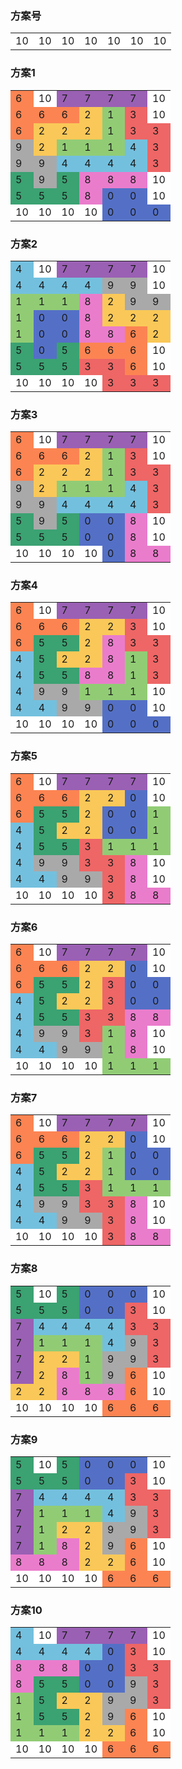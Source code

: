 <style>td{width: 20px;height: 20px;}</style></table>
<h3>方案号
</h3>
<table><tr><td style="background:#FFFFFF;">10</td><td style="background:#FFFFFF;">10</td><td style="background:#FFFFFF;">10</td><td style="background:#FFFFFF;">10</td><td style="background:#FFFFFF;">10</td><td style="background:#FFFFFF;">10</td><td style="background:#FFFFFF;">10</td></tr></table>
<h3>方案1
</h3>
<table><tr><td style="background:#fc8452;">6</td><td style="background:#FFFFFF;">10</td><td style="background:#9a60b4;">7</td><td style="background:#9a60b4;">7</td><td style="background:#9a60b4;">7</td><td style="background:#9a60b4;">7</td><td style="background:#FFFFFF;">10</td></tr><tr><td style="background:#fc8452;">6</td><td style="background:#fc8452;">6</td><td style="background:#fc8452;">6</td><td style="background:#fac858;">2</td><td style="background:#91cc75;">1</td><td style="background:#ee6666;">3</td><td style="background:#FFFFFF;">10</td></tr><tr><td style="background:#fc8452;">6</td><td style="background:#fac858;">2</td><td style="background:#fac858;">2</td><td style="background:#fac858;">2</td><td style="background:#91cc75;">1</td><td style="background:#ee6666;">3</td><td style="background:#ee6666;">3</td></tr><tr><td style="background:#A9A9A9;">9</td><td style="background:#fac858;">2</td><td style="background:#91cc75;">1</td><td style="background:#91cc75;">1</td><td style="background:#91cc75;">1</td><td style="background:#73c0de;">4</td><td style="background:#ee6666;">3</td></tr><tr><td style="background:#A9A9A9;">9</td><td style="background:#A9A9A9;">9</td><td style="background:#73c0de;">4</td><td style="background:#73c0de;">4</td><td style="background:#73c0de;">4</td><td style="background:#73c0de;">4</td><td style="background:#ee6666;">3</td></tr><tr><td style="background:#3ba272;">5</td><td style="background:#A9A9A9;">9</td><td style="background:#3ba272;">5</td><td style="background:#ea7ccc;">8</td><td style="background:#ea7ccc;">8</td><td style="background:#ea7ccc;">8</td><td style="background:#FFFFFF;">10</td></tr><tr><td style="background:#3ba272;">5</td><td style="background:#3ba272;">5</td><td style="background:#3ba272;">5</td><td style="background:#ea7ccc;">8</td><td style="background:#5470c6;">0</td><td style="background:#5470c6;">0</td><td style="background:#FFFFFF;">10</td></tr><tr><td style="background:#FFFFFF;">10</td><td style="background:#FFFFFF;">10</td><td style="background:#FFFFFF;">10</td><td style="background:#FFFFFF;">10</td><td style="background:#5470c6;">0</td><td style="background:#5470c6;">0</td><td style="background:#5470c6;">0</td></tr></table>
<h3>方案2
</h3>
<table><tr><td style="background:#73c0de;">4</td><td style="background:#FFFFFF;">10</td><td style="background:#9a60b4;">7</td><td style="background:#9a60b4;">7</td><td style="background:#9a60b4;">7</td><td style="background:#9a60b4;">7</td><td style="background:#FFFFFF;">10</td></tr><tr><td style="background:#73c0de;">4</td><td style="background:#73c0de;">4</td><td style="background:#73c0de;">4</td><td style="background:#73c0de;">4</td><td style="background:#A9A9A9;">9</td><td style="background:#A9A9A9;">9</td><td style="background:#FFFFFF;">10</td></tr><tr><td style="background:#91cc75;">1</td><td style="background:#91cc75;">1</td><td style="background:#91cc75;">1</td><td style="background:#ea7ccc;">8</td><td style="background:#fac858;">2</td><td style="background:#A9A9A9;">9</td><td style="background:#A9A9A9;">9</td></tr><tr><td style="background:#91cc75;">1</td><td style="background:#5470c6;">0</td><td style="background:#5470c6;">0</td><td style="background:#ea7ccc;">8</td><td style="background:#fac858;">2</td><td style="background:#fac858;">2</td><td style="background:#fac858;">2</td></tr><tr><td style="background:#91cc75;">1</td><td style="background:#5470c6;">0</td><td style="background:#5470c6;">0</td><td style="background:#ea7ccc;">8</td><td style="background:#ea7ccc;">8</td><td style="background:#fc8452;">6</td><td style="background:#fac858;">2</td></tr><tr><td style="background:#3ba272;">5</td><td style="background:#5470c6;">0</td><td style="background:#3ba272;">5</td><td style="background:#fc8452;">6</td><td style="background:#fc8452;">6</td><td style="background:#fc8452;">6</td><td style="background:#FFFFFF;">10</td></tr><tr><td style="background:#3ba272;">5</td><td style="background:#3ba272;">5</td><td style="background:#3ba272;">5</td><td style="background:#ee6666;">3</td><td style="background:#ee6666;">3</td><td style="background:#fc8452;">6</td><td style="background:#FFFFFF;">10</td></tr><tr><td style="background:#FFFFFF;">10</td><td style="background:#FFFFFF;">10</td><td style="background:#FFFFFF;">10</td><td style="background:#FFFFFF;">10</td><td style="background:#ee6666;">3</td><td style="background:#ee6666;">3</td><td style="background:#ee6666;">3</td></tr></table>
<h3>方案3
</h3>
<table><tr><td style="background:#fc8452;">6</td><td style="background:#FFFFFF;">10</td><td style="background:#9a60b4;">7</td><td style="background:#9a60b4;">7</td><td style="background:#9a60b4;">7</td><td style="background:#9a60b4;">7</td><td style="background:#FFFFFF;">10</td></tr><tr><td style="background:#fc8452;">6</td><td style="background:#fc8452;">6</td><td style="background:#fc8452;">6</td><td style="background:#fac858;">2</td><td style="background:#91cc75;">1</td><td style="background:#ee6666;">3</td><td style="background:#FFFFFF;">10</td></tr><tr><td style="background:#fc8452;">6</td><td style="background:#fac858;">2</td><td style="background:#fac858;">2</td><td style="background:#fac858;">2</td><td style="background:#91cc75;">1</td><td style="background:#ee6666;">3</td><td style="background:#ee6666;">3</td></tr><tr><td style="background:#A9A9A9;">9</td><td style="background:#fac858;">2</td><td style="background:#91cc75;">1</td><td style="background:#91cc75;">1</td><td style="background:#91cc75;">1</td><td style="background:#73c0de;">4</td><td style="background:#ee6666;">3</td></tr><tr><td style="background:#A9A9A9;">9</td><td style="background:#A9A9A9;">9</td><td style="background:#73c0de;">4</td><td style="background:#73c0de;">4</td><td style="background:#73c0de;">4</td><td style="background:#73c0de;">4</td><td style="background:#ee6666;">3</td></tr><tr><td style="background:#3ba272;">5</td><td style="background:#A9A9A9;">9</td><td style="background:#3ba272;">5</td><td style="background:#5470c6;">0</td><td style="background:#5470c6;">0</td><td style="background:#ea7ccc;">8</td><td style="background:#FFFFFF;">10</td></tr><tr><td style="background:#3ba272;">5</td><td style="background:#3ba272;">5</td><td style="background:#3ba272;">5</td><td style="background:#5470c6;">0</td><td style="background:#5470c6;">0</td><td style="background:#ea7ccc;">8</td><td style="background:#FFFFFF;">10</td></tr><tr><td style="background:#FFFFFF;">10</td><td style="background:#FFFFFF;">10</td><td style="background:#FFFFFF;">10</td><td style="background:#FFFFFF;">10</td><td style="background:#5470c6;">0</td><td style="background:#ea7ccc;">8</td><td style="background:#ea7ccc;">8</td></tr></table>
<h3>方案4
</h3>
<table><tr><td style="background:#fc8452;">6</td><td style="background:#FFFFFF;">10</td><td style="background:#9a60b4;">7</td><td style="background:#9a60b4;">7</td><td style="background:#9a60b4;">7</td><td style="background:#9a60b4;">7</td><td style="background:#FFFFFF;">10</td></tr><tr><td style="background:#fc8452;">6</td><td style="background:#fc8452;">6</td><td style="background:#fc8452;">6</td><td style="background:#fac858;">2</td><td style="background:#fac858;">2</td><td style="background:#ee6666;">3</td><td style="background:#FFFFFF;">10</td></tr><tr><td style="background:#fc8452;">6</td><td style="background:#3ba272;">5</td><td style="background:#3ba272;">5</td><td style="background:#fac858;">2</td><td style="background:#ea7ccc;">8</td><td style="background:#ee6666;">3</td><td style="background:#ee6666;">3</td></tr><tr><td style="background:#73c0de;">4</td><td style="background:#3ba272;">5</td><td style="background:#fac858;">2</td><td style="background:#fac858;">2</td><td style="background:#ea7ccc;">8</td><td style="background:#91cc75;">1</td><td style="background:#ee6666;">3</td></tr><tr><td style="background:#73c0de;">4</td><td style="background:#3ba272;">5</td><td style="background:#3ba272;">5</td><td style="background:#ea7ccc;">8</td><td style="background:#ea7ccc;">8</td><td style="background:#91cc75;">1</td><td style="background:#ee6666;">3</td></tr><tr><td style="background:#73c0de;">4</td><td style="background:#A9A9A9;">9</td><td style="background:#A9A9A9;">9</td><td style="background:#91cc75;">1</td><td style="background:#91cc75;">1</td><td style="background:#91cc75;">1</td><td style="background:#FFFFFF;">10</td></tr><tr><td style="background:#73c0de;">4</td><td style="background:#73c0de;">4</td><td style="background:#A9A9A9;">9</td><td style="background:#A9A9A9;">9</td><td style="background:#5470c6;">0</td><td style="background:#5470c6;">0</td><td style="background:#FFFFFF;">10</td></tr><tr><td style="background:#FFFFFF;">10</td><td style="background:#FFFFFF;">10</td><td style="background:#FFFFFF;">10</td><td style="background:#FFFFFF;">10</td><td style="background:#5470c6;">0</td><td style="background:#5470c6;">0</td><td style="background:#5470c6;">0</td></tr></table>
<h3>方案5
</h3>
<table><tr><td style="background:#fc8452;">6</td><td style="background:#FFFFFF;">10</td><td style="background:#9a60b4;">7</td><td style="background:#9a60b4;">7</td><td style="background:#9a60b4;">7</td><td style="background:#9a60b4;">7</td><td style="background:#FFFFFF;">10</td></tr><tr><td style="background:#fc8452;">6</td><td style="background:#fc8452;">6</td><td style="background:#fc8452;">6</td><td style="background:#fac858;">2</td><td style="background:#fac858;">2</td><td style="background:#5470c6;">0</td><td style="background:#FFFFFF;">10</td></tr><tr><td style="background:#fc8452;">6</td><td style="background:#3ba272;">5</td><td style="background:#3ba272;">5</td><td style="background:#fac858;">2</td><td style="background:#5470c6;">0</td><td style="background:#5470c6;">0</td><td style="background:#91cc75;">1</td></tr><tr><td style="background:#73c0de;">4</td><td style="background:#3ba272;">5</td><td style="background:#fac858;">2</td><td style="background:#fac858;">2</td><td style="background:#5470c6;">0</td><td style="background:#5470c6;">0</td><td style="background:#91cc75;">1</td></tr><tr><td style="background:#73c0de;">4</td><td style="background:#3ba272;">5</td><td style="background:#3ba272;">5</td><td style="background:#ee6666;">3</td><td style="background:#91cc75;">1</td><td style="background:#91cc75;">1</td><td style="background:#91cc75;">1</td></tr><tr><td style="background:#73c0de;">4</td><td style="background:#A9A9A9;">9</td><td style="background:#A9A9A9;">9</td><td style="background:#ee6666;">3</td><td style="background:#ee6666;">3</td><td style="background:#ea7ccc;">8</td><td style="background:#FFFFFF;">10</td></tr><tr><td style="background:#73c0de;">4</td><td style="background:#73c0de;">4</td><td style="background:#A9A9A9;">9</td><td style="background:#A9A9A9;">9</td><td style="background:#ee6666;">3</td><td style="background:#ea7ccc;">8</td><td style="background:#FFFFFF;">10</td></tr><tr><td style="background:#FFFFFF;">10</td><td style="background:#FFFFFF;">10</td><td style="background:#FFFFFF;">10</td><td style="background:#FFFFFF;">10</td><td style="background:#ee6666;">3</td><td style="background:#ea7ccc;">8</td><td style="background:#ea7ccc;">8</td></tr></table>
<h3>方案6
</h3>
<table><tr><td style="background:#fc8452;">6</td><td style="background:#FFFFFF;">10</td><td style="background:#9a60b4;">7</td><td style="background:#9a60b4;">7</td><td style="background:#9a60b4;">7</td><td style="background:#9a60b4;">7</td><td style="background:#FFFFFF;">10</td></tr><tr><td style="background:#fc8452;">6</td><td style="background:#fc8452;">6</td><td style="background:#fc8452;">6</td><td style="background:#fac858;">2</td><td style="background:#fac858;">2</td><td style="background:#5470c6;">0</td><td style="background:#FFFFFF;">10</td></tr><tr><td style="background:#fc8452;">6</td><td style="background:#3ba272;">5</td><td style="background:#3ba272;">5</td><td style="background:#fac858;">2</td><td style="background:#ee6666;">3</td><td style="background:#5470c6;">0</td><td style="background:#5470c6;">0</td></tr><tr><td style="background:#73c0de;">4</td><td style="background:#3ba272;">5</td><td style="background:#fac858;">2</td><td style="background:#fac858;">2</td><td style="background:#ee6666;">3</td><td style="background:#5470c6;">0</td><td style="background:#5470c6;">0</td></tr><tr><td style="background:#73c0de;">4</td><td style="background:#3ba272;">5</td><td style="background:#3ba272;">5</td><td style="background:#ee6666;">3</td><td style="background:#ee6666;">3</td><td style="background:#ea7ccc;">8</td><td style="background:#ea7ccc;">8</td></tr><tr><td style="background:#73c0de;">4</td><td style="background:#A9A9A9;">9</td><td style="background:#A9A9A9;">9</td><td style="background:#ee6666;">3</td><td style="background:#91cc75;">1</td><td style="background:#ea7ccc;">8</td><td style="background:#FFFFFF;">10</td></tr><tr><td style="background:#73c0de;">4</td><td style="background:#73c0de;">4</td><td style="background:#A9A9A9;">9</td><td style="background:#A9A9A9;">9</td><td style="background:#91cc75;">1</td><td style="background:#ea7ccc;">8</td><td style="background:#FFFFFF;">10</td></tr><tr><td style="background:#FFFFFF;">10</td><td style="background:#FFFFFF;">10</td><td style="background:#FFFFFF;">10</td><td style="background:#FFFFFF;">10</td><td style="background:#91cc75;">1</td><td style="background:#91cc75;">1</td><td style="background:#91cc75;">1</td></tr></table>
<h3>方案7
</h3>
<table><tr><td style="background:#fc8452;">6</td><td style="background:#FFFFFF;">10</td><td style="background:#9a60b4;">7</td><td style="background:#9a60b4;">7</td><td style="background:#9a60b4;">7</td><td style="background:#9a60b4;">7</td><td style="background:#FFFFFF;">10</td></tr><tr><td style="background:#fc8452;">6</td><td style="background:#fc8452;">6</td><td style="background:#fc8452;">6</td><td style="background:#fac858;">2</td><td style="background:#fac858;">2</td><td style="background:#5470c6;">0</td><td style="background:#FFFFFF;">10</td></tr><tr><td style="background:#fc8452;">6</td><td style="background:#3ba272;">5</td><td style="background:#3ba272;">5</td><td style="background:#fac858;">2</td><td style="background:#91cc75;">1</td><td style="background:#5470c6;">0</td><td style="background:#5470c6;">0</td></tr><tr><td style="background:#73c0de;">4</td><td style="background:#3ba272;">5</td><td style="background:#fac858;">2</td><td style="background:#fac858;">2</td><td style="background:#91cc75;">1</td><td style="background:#5470c6;">0</td><td style="background:#5470c6;">0</td></tr><tr><td style="background:#73c0de;">4</td><td style="background:#3ba272;">5</td><td style="background:#3ba272;">5</td><td style="background:#ee6666;">3</td><td style="background:#91cc75;">1</td><td style="background:#91cc75;">1</td><td style="background:#91cc75;">1</td></tr><tr><td style="background:#73c0de;">4</td><td style="background:#A9A9A9;">9</td><td style="background:#A9A9A9;">9</td><td style="background:#ee6666;">3</td><td style="background:#ee6666;">3</td><td style="background:#ea7ccc;">8</td><td style="background:#FFFFFF;">10</td></tr><tr><td style="background:#73c0de;">4</td><td style="background:#73c0de;">4</td><td style="background:#A9A9A9;">9</td><td style="background:#A9A9A9;">9</td><td style="background:#ee6666;">3</td><td style="background:#ea7ccc;">8</td><td style="background:#FFFFFF;">10</td></tr><tr><td style="background:#FFFFFF;">10</td><td style="background:#FFFFFF;">10</td><td style="background:#FFFFFF;">10</td><td style="background:#FFFFFF;">10</td><td style="background:#ee6666;">3</td><td style="background:#ea7ccc;">8</td><td style="background:#ea7ccc;">8</td></tr></table>
<h3>方案8
</h3>
<table><tr><td style="background:#3ba272;">5</td><td style="background:#FFFFFF;">10</td><td style="background:#3ba272;">5</td><td style="background:#5470c6;">0</td><td style="background:#5470c6;">0</td><td style="background:#5470c6;">0</td><td style="background:#FFFFFF;">10</td></tr><tr><td style="background:#3ba272;">5</td><td style="background:#3ba272;">5</td><td style="background:#3ba272;">5</td><td style="background:#5470c6;">0</td><td style="background:#5470c6;">0</td><td style="background:#ee6666;">3</td><td style="background:#FFFFFF;">10</td></tr><tr><td style="background:#9a60b4;">7</td><td style="background:#73c0de;">4</td><td style="background:#73c0de;">4</td><td style="background:#73c0de;">4</td><td style="background:#73c0de;">4</td><td style="background:#ee6666;">3</td><td style="background:#ee6666;">3</td></tr><tr><td style="background:#9a60b4;">7</td><td style="background:#91cc75;">1</td><td style="background:#91cc75;">1</td><td style="background:#91cc75;">1</td><td style="background:#73c0de;">4</td><td style="background:#A9A9A9;">9</td><td style="background:#ee6666;">3</td></tr><tr><td style="background:#9a60b4;">7</td><td style="background:#fac858;">2</td><td style="background:#fac858;">2</td><td style="background:#91cc75;">1</td><td style="background:#A9A9A9;">9</td><td style="background:#A9A9A9;">9</td><td style="background:#ee6666;">3</td></tr><tr><td style="background:#9a60b4;">7</td><td style="background:#fac858;">2</td><td style="background:#ea7ccc;">8</td><td style="background:#91cc75;">1</td><td style="background:#A9A9A9;">9</td><td style="background:#fc8452;">6</td><td style="background:#FFFFFF;">10</td></tr><tr><td style="background:#fac858;">2</td><td style="background:#fac858;">2</td><td style="background:#ea7ccc;">8</td><td style="background:#ea7ccc;">8</td><td style="background:#ea7ccc;">8</td><td style="background:#fc8452;">6</td><td style="background:#FFFFFF;">10</td></tr><tr><td style="background:#FFFFFF;">10</td><td style="background:#FFFFFF;">10</td><td style="background:#FFFFFF;">10</td><td style="background:#FFFFFF;">10</td><td style="background:#fc8452;">6</td><td style="background:#fc8452;">6</td><td style="background:#fc8452;">6</td></tr></table>
<h3>方案9
</h3>
<table><tr><td style="background:#3ba272;">5</td><td style="background:#FFFFFF;">10</td><td style="background:#3ba272;">5</td><td style="background:#5470c6;">0</td><td style="background:#5470c6;">0</td><td style="background:#5470c6;">0</td><td style="background:#FFFFFF;">10</td></tr><tr><td style="background:#3ba272;">5</td><td style="background:#3ba272;">5</td><td style="background:#3ba272;">5</td><td style="background:#5470c6;">0</td><td style="background:#5470c6;">0</td><td style="background:#ee6666;">3</td><td style="background:#FFFFFF;">10</td></tr><tr><td style="background:#9a60b4;">7</td><td style="background:#73c0de;">4</td><td style="background:#73c0de;">4</td><td style="background:#73c0de;">4</td><td style="background:#73c0de;">4</td><td style="background:#ee6666;">3</td><td style="background:#ee6666;">3</td></tr><tr><td style="background:#9a60b4;">7</td><td style="background:#91cc75;">1</td><td style="background:#91cc75;">1</td><td style="background:#91cc75;">1</td><td style="background:#73c0de;">4</td><td style="background:#A9A9A9;">9</td><td style="background:#ee6666;">3</td></tr><tr><td style="background:#9a60b4;">7</td><td style="background:#91cc75;">1</td><td style="background:#fac858;">2</td><td style="background:#fac858;">2</td><td style="background:#A9A9A9;">9</td><td style="background:#A9A9A9;">9</td><td style="background:#ee6666;">3</td></tr><tr><td style="background:#9a60b4;">7</td><td style="background:#91cc75;">1</td><td style="background:#ea7ccc;">8</td><td style="background:#fac858;">2</td><td style="background:#A9A9A9;">9</td><td style="background:#fc8452;">6</td><td style="background:#FFFFFF;">10</td></tr><tr><td style="background:#ea7ccc;">8</td><td style="background:#ea7ccc;">8</td><td style="background:#ea7ccc;">8</td><td style="background:#fac858;">2</td><td style="background:#fac858;">2</td><td style="background:#fc8452;">6</td><td style="background:#FFFFFF;">10</td></tr><tr><td style="background:#FFFFFF;">10</td><td style="background:#FFFFFF;">10</td><td style="background:#FFFFFF;">10</td><td style="background:#FFFFFF;">10</td><td style="background:#fc8452;">6</td><td style="background:#fc8452;">6</td><td style="background:#fc8452;">6</td></tr></table>
<h3>方案10
</h3>
<table><tr><td style="background:#73c0de;">4</td><td style="background:#FFFFFF;">10</td><td style="background:#9a60b4;">7</td><td style="background:#9a60b4;">7</td><td style="background:#9a60b4;">7</td><td style="background:#9a60b4;">7</td><td style="background:#FFFFFF;">10</td></tr><tr><td style="background:#73c0de;">4</td><td style="background:#73c0de;">4</td><td style="background:#73c0de;">4</td><td style="background:#73c0de;">4</td><td style="background:#5470c6;">0</td><td style="background:#ee6666;">3</td><td style="background:#FFFFFF;">10</td></tr><tr><td style="background:#ea7ccc;">8</td><td style="background:#ea7ccc;">8</td><td style="background:#ea7ccc;">8</td><td style="background:#5470c6;">0</td><td style="background:#5470c6;">0</td><td style="background:#ee6666;">3</td><td style="background:#ee6666;">3</td></tr><tr><td style="background:#ea7ccc;">8</td><td style="background:#3ba272;">5</td><td style="background:#3ba272;">5</td><td style="background:#5470c6;">0</td><td style="background:#5470c6;">0</td><td style="background:#A9A9A9;">9</td><td style="background:#ee6666;">3</td></tr><tr><td style="background:#91cc75;">1</td><td style="background:#3ba272;">5</td><td style="background:#fac858;">2</td><td style="background:#fac858;">2</td><td style="background:#A9A9A9;">9</td><td style="background:#A9A9A9;">9</td><td style="background:#ee6666;">3</td></tr><tr><td style="background:#91cc75;">1</td><td style="background:#3ba272;">5</td><td style="background:#3ba272;">5</td><td style="background:#fac858;">2</td><td style="background:#A9A9A9;">9</td><td style="background:#fc8452;">6</td><td style="background:#FFFFFF;">10</td></tr><tr><td style="background:#91cc75;">1</td><td style="background:#91cc75;">1</td><td style="background:#91cc75;">1</td><td style="background:#fac858;">2</td><td style="background:#fac858;">2</td><td style="background:#fc8452;">6</td><td style="background:#FFFFFF;">10</td></tr><tr><td style="background:#FFFFFF;">10</td><td style="background:#FFFFFF;">10</td><td style="background:#FFFFFF;">10</td><td style="background:#FFFFFF;">10</td><td style="background:#fc8452;">6</td><td style="background:#fc8452;">6</td><td style="background:#fc8452;">6</td></tr>